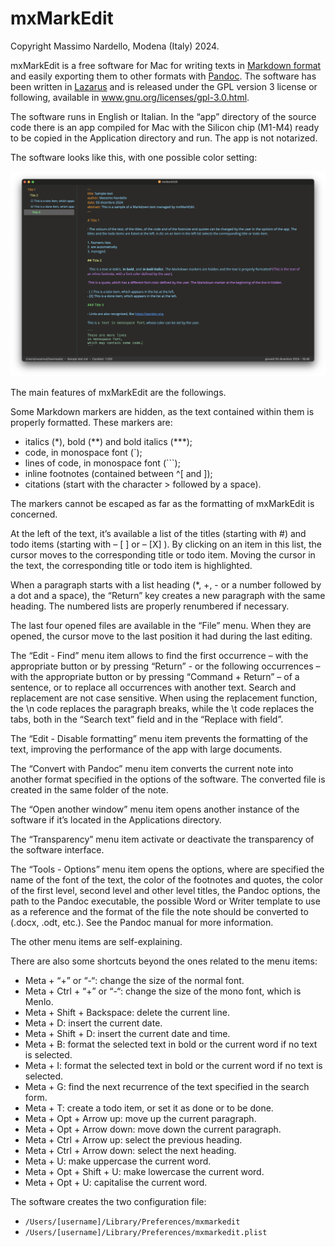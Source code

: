 # mxMarkEdit

Copyright Massimo Nardello, Modena (Italy) 2024.

mxMarkEdit is a free software for Mac for writing texts in [Markdown format](https://pandoc.org/MANUAL.html#pandocs-markdown) and easily exporting them to other formats with [Pandoc](https://pandoc.org). The software has been written in [Lazarus](https://www.lazarus-ide.org) and is released under the GPL version 3 license or following, available in www.gnu.org/licenses/gpl-3.0.html.

The software runs in English or Italian. In the “app” directory of the source code there is an app compiled for Mac with the Silicon chip (M1-M4) ready to be copied in the Application directory and run. The app is not notarized.

The software looks like this, with one possible color setting:

![](https://github.com/maxnd/mxMarkEdit/blob/main/screenshots/screenshot1.png)

The main features of mxMarkEdit are the followings.

Some Markdown markers are hidden, as the text contained within them is properly formatted. These markers are:

* italics (\*), bold (\*\*) and bold italics (\*\*\*);
* code, in monospace font (`);
* lines of code, in monospace font (```);
* inline footnotes (contained between ^[ and ]);
* citations (start with the character > followed by a space).

The markers cannot be escaped as far as the formatting of mxMarkEdit is concerned.

At the left of the text, it’s available a list of the titles (starting with #) and todo items (starting with – [ ]  or – [X] ). By clicking on an item in this list, the cursor moves to the corresponding title or todo item. Moving the cursor in the text, the corresponding title or todo item is highlighted.

When a paragraph starts with a list heading (*, +, - or a number followed by a dot and a space), the “Return” key creates a new paragraph with the same heading. The numbered lists are properly renumbered if necessary.

The last four opened files are available in the “File” menu. When they are opened, the cursor move to the last position it had during the last editing.

The “Edit - Find” menu item allows to find the first occurrence – with the appropriate button or by pressing “Return” - or the following occurrences – with the appropriate button or by pressing “Command + Return” – of a sentence, or to replace all occurrences with another text. Search and replacement are not case sensitive. When using the replacement function, the \n code replaces the paragraph breaks, while the \t code replaces the tabs, both in the “Search text” field and in the “Replace with field”.

The “Edit - Disable formatting” menu item prevents the formatting of the text, improving the performance of the app with large documents.

The “Convert with Pandoc” menu item converts the current note into another format specified in the options of the software. The converted file is created in the same folder of the note.

The “Open another window” menu item opens another instance of the software if it’s located in the Applications directory.

The “Transparency” menu item activate or deactivate the transparency of the software interface.

The “Tools - Options” menu item opens the options, where are specified the name of the font of the text, the color of the footnotes and quotes, the color of the first level, second level and other level titles, the Pandoc options, the path to the Pandoc executable, the possible Word or Writer template to use as a reference and the format of the file the note should be converted to (.docx, .odt, etc.). See the Pandoc manual for more information.

The other menu items are self-explaining.

There are also some shortcuts beyond the ones related to the menu items:

* Meta + “+” or “-“: change the size of the normal font.
* Meta + Ctrl + “+” or “-“: change the size of the mono font, which is Menlo.
* Meta + Shift + Backspace: delete the current line.
* Meta + D: insert the current date.
* Meta + Shift + D: insert the current date and time.
* Meta + B: format the selected text in bold or the current word if no text is selected.
* Meta + I: format the selected text in bold or the current word if no text is selected.
* Meta + G: find the next recurrence of the text specified in the search form.
* Meta + T: create a todo item, or set it as done or to be done.
* Meta + Opt + Arrow up: move up the current paragraph.
* Meta + Opt + Arrow down: move down the current paragraph.
* Meta + Ctrl + Arrow up: select the previous heading.
* Meta + Ctrl + Arrow down: select the next heading.
* Meta + U: make uppercase the current word.
* Meta + Opt + Shift + U: make lowercase the current word.
* Meta + Opt + U: capitalise the current word.

The software creates the two configuration file:
- `/Users/[username]/Library/Preferences/mxmarkedit`
- `/Users/[username]/Library/Preferences/mxmarkedit.plist`
